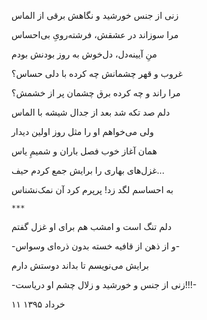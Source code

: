 <!-- 
.. title: زنی از جنس خورشید
.. slug: zani-az-jense-khorshid
.. date: 2016-05-31 17:46:19 UTC
.. tags: غزل
.. category: 
.. link: 
.. description: 
.. type: text
-->

زنی از جنس خورشید و نگاهش برقی از الماس

مرا سوزاند در عشقش، فرشته‌رویِ بی‌احساس

منِ آیینه‌دل، دل‌خوش به روز بودنش بودم

غروب و قهر چشمانش چه کرده با دلی حساس؟

مرا راند و چه کرده برق چشمان پر از خشمش؟

دلم صد تکه شد بعد از جدال شیشه با الماس

ولی می‌خواهم او را مثل روز اولین دیدار

همان آغاز خوب فصل باران و شمیمِ یاس

غزل‌های بهاری را برایش جمع کردم حیف...

به احساسم لگد زد! پرپرم کرد آن نمک‌نشناس

`***`

دلم تنگ است و امشب هم برای او غزل گفتم

-و از ذهن از قافیه خسته بدون ذره‌ای وسواس-

برایش می‌نویسم تا بداند دوستش دارم

-زنی از جنس و خورشید و زلال چشم او دریاست!!!-

۱۱ خرداد ۱۳۹۵
